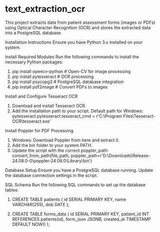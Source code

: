 # text_extraction_ocr

This project extracts data from patient assessment forms (images or PDFs) using Optical Character Recognition (OCR) and stores the extracted data into a PostgreSQL database.

Installation Instructions
Ensure you have Python 3.x installed on your system.

Install Required Modules
Run the following commands to install the necessary Python packages:
1. pip install opencv-python  # Open-CV for image processing
2. pip install pytesseract    # OCR processing
3. pip install psycopg2       # PostgreSQL database integration
4. pip install pdf2image      # Convert PDFs to images

Install and Configure Tesseract OCR
1. Download and install Tesseract OCR.
2. Add the installation path to your script. Default path for Windows:
   pytesseract.pytesseract.tesseract_cmd = r'C:\Program Files\Tesseract-OCR\tesseract.exe'

Install Poppler for PDF Processing
1. Windows: Download Poppler from here and extract it.
2. Add the bin folder to your system PATH.
3. Update the script with the correct poppler_path:
   convert_from_path(file_path, poppler_path=r'D:\Downloads\Release-24.08.0-0\poppler-24.08.0\Library\bin')

Database Setup
Ensure you have a PostgreSQL database running. Update the database connection settings in the script.

SQL Schema
Run the following SQL commands to set up the database tables:
1. CREATE TABLE patients (
    id SERIAL PRIMARY KEY,
    name VARCHAR(255),
    dob DATE
);

2. CREATE TABLE forms_data (
    id SERIAL PRIMARY KEY,
    patient_id INT REFERENCES patients(id),
    form_json JSONB,
    created_at TIMESTAMP DEFAULT NOW()
);

